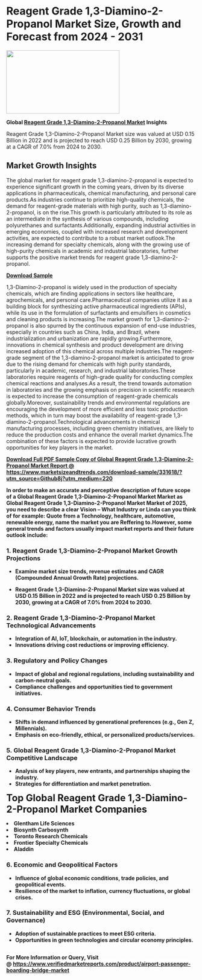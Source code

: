 <H1>Reagent Grade 1,3-Diamino-2-Propanol Market Size, Growth and Forecast from 2024 - 2031</H1><img class="aligncenter size-medium wp-image-584254" src="https://thirdeyenews.in/wp-content/uploads/2024/09/Global-Market-Research-300x168.jpeg" alt="" width="300" height="168" /><p><strong>Global&nbsp;<a href="https://www.marketsizeandtrends.com/download-sample/331618/?utm_source=Github8j?utm_medium=220">Reagent Grade 1,3-Diamino-2-Propanol Market</a> Insights</strong></p><p>Reagent Grade 1,3-Diamino-2-Propanol Market size was valued at USD 0.15 Billion in 2022 and is projected to reach USD 0.25 Billion by 2030, growing at a CAGR of 7.0% from 2024 to 2030.</p><p><h2>Market Growth Insights</h2> <p>The global market for reagent grade 1,3-diamino-2-propanol is expected to experience significant growth in the coming years, driven by its diverse applications in pharmaceuticals, chemical manufacturing, and personal care products.As industries continue to prioritize high-quality chemicals, the demand for reagent-grade materials with high purity, such as 1,3-diamino-2-propanol, is on the rise.This growth is particularly attributed to its role as an intermediate in the synthesis of various compounds, including polyurethanes and surfactants.Additionally, expanding industrial activities in emerging economies, coupled with increased research and development activities, are expected to contribute to a robust market outlook.The increasing demand for specialty chemicals, along with the growing use of high-purity chemicals in academic and industrial laboratories, further supports the positive market trends for reagent grade 1,3-diamino-2-propanol.</p> <p><strong><a href="#">Download Sample</a></strong></p> <p>1,3-Diamino-2-propanol is widely used in the production of specialty chemicals, which are finding applications in sectors like healthcare, agrochemicals, and personal care.Pharmaceutical companies utilize it as a building block for synthesizing active pharmaceutical ingredients (APIs), while its use in the formulation of surfactants and emulsifiers in cosmetics and cleaning products is increasing.The market growth for 1,3-diamino-2-propanol is also spurred by the continuous expansion of end-use industries, especially in countries such as China, India, and Brazil, where industrialization and urbanization are rapidly growing.Furthermore, innovations in chemical synthesis and product development are driving increased adoption of this chemical across multiple industries.The reagent-grade segment of the 1,3-diamino-2-propanol market is anticipated to grow due to the rising demand for chemicals with high purity standards, particularly in academic, research, and industrial laboratories.These laboratories require reagents of high-grade quality for conducting complex chemical reactions and analyses.As a result, the trend towards automation in laboratories and the growing emphasis on precision in scientific research is expected to increase the consumption of reagent-grade chemicals globally.Moreover, sustainability trends and environmental regulations are encouraging the development of more efficient and less toxic production methods, which in turn may boost the availability of reagent-grade 1,3-diamino-2-propanol.Technological advancements in chemical manufacturing processes, including green chemistry initiatives, are likely to reduce the production costs and enhance the overall market dynamics.The combination of these factors is expected to provide lucrative growth opportunities for key players in the market.<p><strong><a href="#"></p><p><span class=""><strong>Download Full PDF Sample Copy of Global Reagent Grade 1,3-Diamino-2-Propanol Market Report</strong> @ <a href="https://www.marketsizeandtrends.com/download-sample/331618/?utm_source=Github8j?utm_medium=220" target="_blank">https://www.marketsizeandtrends.com/download-sample/331618/?utm_source=Github8j?utm_medium=220</a></span></p><p>In order to make an accurate and perceptive description of future scope of a Global&nbsp;Reagent Grade 1,3-Diamino-2-Propanol Market Market as Global&nbsp;Reagent Grade 1,3-Diamino-2-Propanol Market Market of 2025, you need to describe a clear Vision &ndash; What Industry or Linda can you think of for example: Quote from a Technology, healthcare, automotive, renewable energy, name the market you are Reffering to.However, some general trends and factors usually impact market reports and their future outlook include:</p><h3>1.&nbsp;<strong>Reagent Grade 1,3-Diamino-2-Propanol Market Growth Projections</strong></h3><ul><li>Examine market size trends, revenue estimates and CAGR (Compounded Annual Growth Rate) projections.</li><li><p>Reagent Grade 1,3-Diamino-2-Propanol Market size was valued at USD 0.15 Billion in 2022 and is projected to reach USD 0.25 Billion by 2030, growing at a CAGR of 7.0% from 2024 to 2030.</p></li></ul><h3>2.&nbsp;<strong>Reagent Grade 1,3-Diamino-2-Propanol Market Technological Advancements</strong></h3><ul><li>Integration of AI, IoT, blockchain, or automation in the industry.</li><li>Innovations driving cost reductions or improving efficiency.</li></ul><h3>3.&nbsp;<strong>Regulatory and Policy Changes</strong></h3><ul><li>Impact of global and regional regulations, including sustainability and carbon-neutral goals.</li><li>Compliance challenges and opportunities tied to government initiatives.</li></ul><h3>4.&nbsp;<strong>Consumer Behavior Trends</strong></h3><ul><li>Shifts in demand influenced by generational preferences (e.g., Gen Z, Millennials).</li><li>Emphasis on eco-friendly, ethical, or personalized products/services.</li></ul><h3>5.&nbsp;<strong>Global Reagent Grade 1,3-Diamino-2-Propanol Market Competitive Landscape</strong></h3><ul><li>Analysis of key players, new entrants, and partnerships shaping the industry.</li><li>Strategies for differentiation and market penetration.</li></ul><p data-pm-slice="1 1 []"><span style="color: inherit; font-family: inherit; font-size: 25px;">Top Global Reagent Grade 1,3-Diamino-2-Propanol Market Companies</span></p><div class="" data-test-id=""><p><li>Glentham Life Sciences</li><li> Biosynth Carbosynth</li><li> Toronto Research Chemicals</li><li> Frontier Specialty Chemicals</li><li> Aladdin</li></p></div><h3>6.&nbsp;<strong>Economic and Geopolitical Factors</strong></h3><ul><li>Influence of global economic conditions, trade policies, and geopolitical events.</li><li>Resilience of the market to inflation, currency fluctuations, or global crises.</li></ul><h3>7.&nbsp;<strong>Sustainability and ESG (Environmental, Social, and Governance)</strong></h3><ul><li>Adoption of sustainable practices to meet ESG criteria.</li><li>Opportunities in green technologies and circular economy principles.</li></ul><h2><strong style="font-size: 14px;">For More Information or Query, Visit @&nbsp;</strong><a style="background-color: #ffffff; font-size: 14px;" href="https://www.marketsizeandtrends.com/report/reagent-grade-1-3-diamino-2-propanol-market/" target="_blank">https://www.verifiedmarketreports.com/product/airport-passenger-boarding-bridge-market</a></h2>